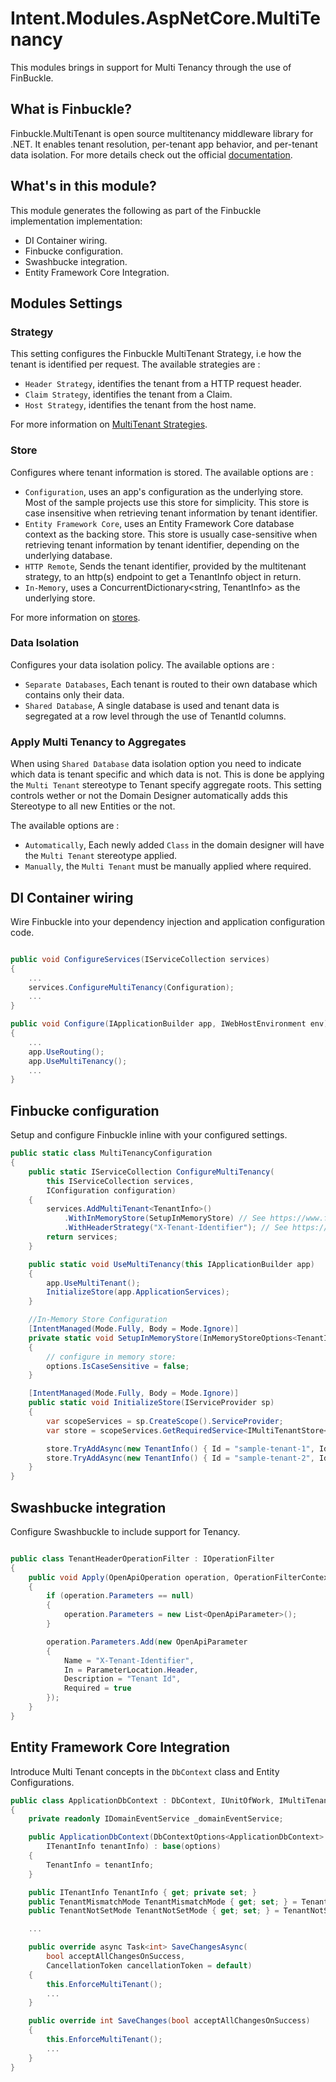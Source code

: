 ﻿# Intent.Modules.AspNetCore.MultiTenancy

This modules brings in support for Multi Tenancy through the use of FinBuckle.

## What is Finbuckle?

Finbuckle.MultiTenant is open source multitenancy middleware library for .NET. It enables tenant resolution, per-tenant app behavior, and per-tenant data isolation. 
For more details check out the official [documentation](https://www.finbuckle.com/multitenant).

## What's in this module?

This module generates the following as part of the Finbuckle implementation implementation:

* DI Container wiring.
* Finbucke configuration.
* Swashbucke integration.
* Entity Framework Core Integration.

## Modules Settings

### Strategy

This setting configures the Finbuckle MultiTenant Strategy, i.e how the tenant is identified per request.
The available strategies are :

* `Header Strategy`, identifies the tenant from a HTTP request header.
* `Claim Strategy`, identifies the tenant from a Claim.
* `Host Strategy`, identifies the tenant from the host name.

For more information on [MultiTenant Strategies](https://www.finbuckle.com/MultiTenant/Docs/v6.12.0/Strategies).

### Store

Configures where tenant information is stored.
The available options are :

* `Configuration`, uses an app's configuration as the underlying store. Most of the sample projects use this store for simplicity. This store is case insensitive when retrieving tenant information by tenant identifier.
* `Entity Framework Core`, uses an Entity Framework Core database context as the backing store. This store is usually case-sensitive when retrieving tenant information by tenant identifier, depending on the underlying database.
* `HTTP Remote`, Sends the tenant identifier, provided by the multitenant strategy, to an http(s) endpoint to get a TenantInfo object in return.
* `In-Memory`, uses a ConcurrentDictionary<string, TenantInfo> as the underlying store.

For more information on [stores](https://www.finbuckle.com/MultiTenant/Docs/v6.12.0/Stores).

### Data Isolation

Configures your data isolation policy.
The available options are :

* `Separate Databases`, Each tenant is routed to their own database which contains only their data.
* `Shared Database`, A single database is used and tenant data is segregated at a row level through the use of TenantId columns.

### Apply Multi Tenancy to Aggregates

When using `Shared Database` data isolation option you need to indicate which data is tenant specific and which data is not. This is done be applying the `Multi Tenant` stereotype to Tenant specify aggregate roots. This setting controls wether or not the Domain Designer automatically adds this Stereotype to all new Entities or the not.

The available options are :

* `Automatically`, Each newly added `Class` in the domain designer will have the `Multi Tenant` stereotype applied.
* `Manually`, the `Multi Tenant` must be manually applied where required.

## DI Container wiring

Wire Finbuckle into your dependency injection and application configuration code.

```csharp

public void ConfigureServices(IServiceCollection services)
{
    ...
    services.ConfigureMultiTenancy(Configuration);
    ...
}

public void Configure(IApplicationBuilder app, IWebHostEnvironment env)
{
    ...
    app.UseRouting();
    app.UseMultiTenancy();
    ...
}


```

## Finbucke configuration

Setup and configure Finbuckle inline with your configured settings.


```csharp
public static class MultiTenancyConfiguration
{
    public static IServiceCollection ConfigureMultiTenancy(
        this IServiceCollection services,
        IConfiguration configuration)
    {
        services.AddMultiTenant<TenantInfo>()
            .WithInMemoryStore(SetupInMemoryStore) // See https://www.finbuckle.com/MultiTenant/Docs/v6.12.0/Stores#in-memory-store
            .WithHeaderStrategy("X-Tenant-Identifier"); // See https://www.finbuckle.com/MultiTenant/Docs/v6.12.0/Strategies#header-strategy
        return services;
    }

    public static void UseMultiTenancy(this IApplicationBuilder app)
    {
        app.UseMultiTenant();
        InitializeStore(app.ApplicationServices);
    }

    //In-Memory Store Configuration
    [IntentManaged(Mode.Fully, Body = Mode.Ignore)]
    private static void SetupInMemoryStore(InMemoryStoreOptions<TenantInfo> options)
    {
        // configure in memory store:
        options.IsCaseSensitive = false;
    }

    [IntentManaged(Mode.Fully, Body = Mode.Ignore)]
    public static void InitializeStore(IServiceProvider sp)
    {
        var scopeServices = sp.CreateScope().ServiceProvider;
        var store = scopeServices.GetRequiredService<IMultiTenantStore<TenantInfo>>();

        store.TryAddAsync(new TenantInfo() { Id = "sample-tenant-1", Identifier = "tenant1", Name = "Tenant 1", ConnectionString = "Tenant1Connection" }).Wait();
        store.TryAddAsync(new TenantInfo() { Id = "sample-tenant-2", Identifier = "tenant2", Name = "Tenant 2", ConnectionString = "Tenant2Connection" }).Wait();
    }
}

```

## Swashbucke integration

Configure Swashbuckle to include support for Tenancy.

```csharp

public class TenantHeaderOperationFilter : IOperationFilter
{
    public void Apply(OpenApiOperation operation, OperationFilterContext context)
    {
        if (operation.Parameters == null)
        {
            operation.Parameters = new List<OpenApiParameter>();
        }

        operation.Parameters.Add(new OpenApiParameter
        {
            Name = "X-Tenant-Identifier",
            In = ParameterLocation.Header,
            Description = "Tenant Id",
            Required = true
        });
    }
}

```

## Entity Framework Core Integration

Introduce Multi Tenant concepts in the `DbContext` class and Entity Configurations.

```csharp
public class ApplicationDbContext : DbContext, IUnitOfWork, IMultiTenantDbContext
{
    private readonly IDomainEventService _domainEventService;

    public ApplicationDbContext(DbContextOptions<ApplicationDbContext> options,
        ITenantInfo tenantInfo) : base(options)
    {
        TenantInfo = tenantInfo;
    }

    public ITenantInfo TenantInfo { get; private set; }
    public TenantMismatchMode TenantMismatchMode { get; set; } = TenantMismatchMode.Throw;
    public TenantNotSetMode TenantNotSetMode { get; set; } = TenantNotSetMode.Throw;

    ...

    public override async Task<int> SaveChangesAsync(
        bool acceptAllChangesOnSuccess,
        CancellationToken cancellationToken = default)
    {
        this.EnforceMultiTenant();
        ...
    }

    public override int SaveChanges(bool acceptAllChangesOnSuccess)
    {
        this.EnforceMultiTenant();
        ...
    }
}


```
